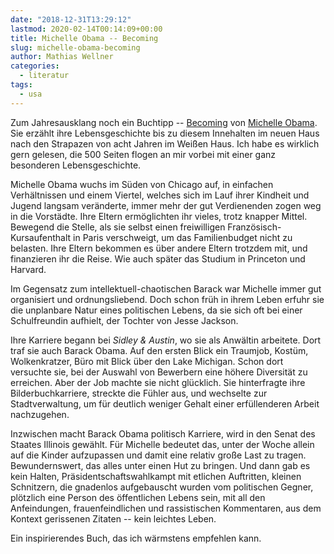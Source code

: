 ```yaml
---
date: "2018-12-31T13:29:12"
lastmod: 2020-02-14T00:14:09+00:00
title: Michelle Obama -- Becoming
slug: michelle-obama-becoming
author: Mathias Wellner
categories:
  - literatur
tags:
  - usa
---
```

Zum Jahresausklang noch ein Buchtipp -- [Becoming](https://www.randomhouse.de/Buch/BECOMING/Michelle-Obama/Goldmann/e535032.rhd) von [Michelle Obama](https://de.wikipedia.org/wiki/Michelle_Obama). Sie erzählt ihre Lebensgeschichte bis zu diesem Innehalten im neuen Haus nach den Strapazen von acht Jahren im Weißen Haus. Ich habe es wirklich gern gelesen, die 500 Seiten flogen an mir vorbei mit einer ganz besonderen Lebensgeschichte. 
<!--more-->

Michelle Obama wuchs im Süden von Chicago auf, in einfachen Verhältnissen und einem Viertel, welches sich im Lauf ihrer Kindheit und Jugend langsam veränderte, immer mehr der gut Verdienenden zogen weg in die Vorstädte. Ihre Eltern ermöglichten ihr vieles, trotz knapper Mittel. Bewegend die Stelle, als sie selbst einen freiwilligen Französisch-Kursaufenthalt in Paris verschweigt, um das Familienbudget nicht zu belasten. Ihre Eltern bekommen es über andere Eltern trotzdem mit, und finanzieren ihr die Reise. Wie auch später das Studium in Princeton und Harvard. 

Im Gegensatz zum intellektuell-chaotischen Barack war Michelle immer gut organisiert und ordnungsliebend. Doch schon früh in ihrem Leben erfuhr sie die unplanbare Natur eines politischen Lebens, da sie sich oft bei einer Schulfreundin aufhielt, der Tochter von Jesse Jackson. 

Ihre Karriere begann bei _Sidley & Austin_, wo sie als Anwältin arbeitete. Dort traf sie auch Barack Obama. Auf den ersten Blick ein Traumjob, Kostüm, Wolkenkratzer, Büro mit Blick über den Lake Michigan. Schon dort versuchte sie, bei der Auswahl von Bewerbern eine höhere Diversität zu erreichen. Aber der Job machte sie nicht glücklich. Sie hinterfragte ihre Bilderbuchkarriere, streckte die Fühler aus, und wechselte zur Stadtverwaltung, um für deutlich weniger Gehalt einer erfüllenderen Arbeit nachzugehen.

Inzwischen macht Barack Obama politisch Karriere, wird in den Senat des Staates Illinois gewählt. Für Michelle bedeutet das, unter der Woche allein auf die Kinder aufzupassen und damit eine relativ große Last zu tragen. Bewundernswert, das alles unter einen Hut zu bringen. Und dann gab es kein Halten, Präsidentschaftswahlkampt mit etlichen Auftritten, kleinen Schnitzern, die gnadenlos aufgebauscht wurden vom politischen Gegner, plötzlich eine Person des öffentlichen Lebens sein, mit all den Anfeindungen, frauenfeindlichen und rassistischen Kommentaren, aus dem Kontext gerissenen Zitaten -- kein leichtes Leben. 

Ein inspirierendes Buch, das ich wärmstens empfehlen kann. 
